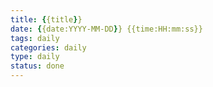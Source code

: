 ```yaml
---
title: {{title}}
date: {{date:YYYY-MM-DD}} {{time:HH:mm:ss}}
tags: daily
categories: daily
type: daily
status: done
---
```

